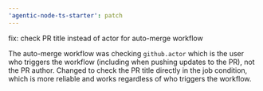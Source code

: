 ```yaml
---
'agentic-node-ts-starter': patch
---
```


fix: check PR title instead of actor for auto-merge workflow

The auto-merge workflow was checking `github.actor` which is the user who triggers the workflow (including when pushing updates to the PR), not the PR author. Changed to check the PR title directly in the job condition, which is more reliable and works regardless of who triggers the workflow.
